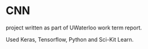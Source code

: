 # CNN
project written as part of UWaterloo work term report.

Used Keras, Tensorflow, Python and Sci-Kit Learn.
